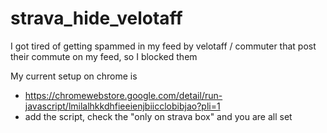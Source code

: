 # strava_hide_velotaff
I got tired of getting spammed in my feed by velotaff / commuter that post their commute on my feed, so I blocked them


My current setup on chrome is
- https://chromewebstore.google.com/detail/run-javascript/lmilalhkkdhfieeienjbiicclobibjao?pli=1
- add the script, check the "only on strava box" and you are all set
